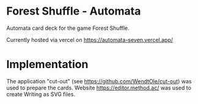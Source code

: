 # Forest Shuffle - Automata

Automata card deck for the game Forest Shuffle. 

Currently hosted via vercel on https://automata-seven.vercel.app/

# Implementation 

The application "cut-out" (see https://github.com/WendtOle/cut-out) was used to prepare the cards.
Website https://editor.method.ac/ was used to create Writing as SVG files.
